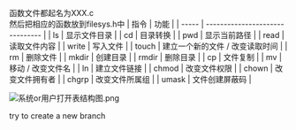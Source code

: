 函数文件都起名为XXX.c  
然后把相应的函数放到filesys.h中
| 指令  | 功能                            |
| ----- | ------------------------------- |
| ls    | 显示文件目录                    |
| cd    | 目录转换                        |
| pwd   | 显示当前路径                    |
| read  | 读取文件内容                    |
| write | 写入文件                        |
| touch | 建立一个新的文件 / 改变读取时间 |
| rm    | 删除文件                        |
| mkdir | 创建目录                        |
| rmdir | 删除目录                        |
| cp    | 文件复制                        |
| mv    | 移动 / 改变文件名               |
| ln    | 建立文件链接                    |
| chmod | 改变文件权限                    |
| chown | 改变文件拥有者                  |
| chgrp | 改变文件所属组                  |
| umask | 文件创建屏蔽码                  |
  
![系统or用户打开表结构图.png](https://i0.hdslb.com/bfs/album/4909cd5cb42187ccb2645cb3d2935628a4a2ee6a.png)

try to create a new branch
